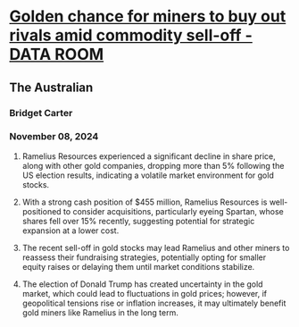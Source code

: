 # [Golden chance for miners to buy out rivals amid commodity sell-off - DATA ROOM](https://advance.lexis.com/api/document?collection=news&id=urn:contentItem:6DC9-KV81-F0JP-W0K0-00000-00&context=1519360)
## The Australian
### Bridget Carter
### November 08, 2024
1. Ramelius Resources experienced a significant decline in share price, along with other gold companies, dropping more than 5% following the US election results, indicating a volatile market environment for gold stocks.

2. With a strong cash position of $455 million, Ramelius Resources is well-positioned to consider acquisitions, particularly eyeing Spartan, whose shares fell over 15% recently, suggesting potential for strategic expansion at a lower cost.

3. The recent sell-off in gold stocks may lead Ramelius and other miners to reassess their fundraising strategies, potentially opting for smaller equity raises or delaying them until market conditions stabilize.

4. The election of Donald Trump has created uncertainty in the gold market, which could lead to fluctuations in gold prices; however, if geopolitical tensions rise or inflation increases, it may ultimately benefit gold miners like Ramelius in the long term.